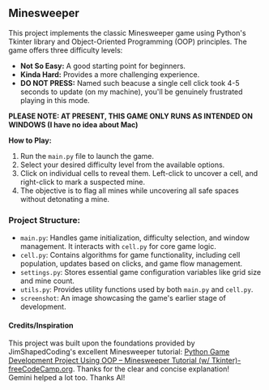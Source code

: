 ## Minesweeper
This project implements the classic Minesweeper game using Python's Tkinter library and Object-Oriented Programming (OOP) principles. The game offers three difficulty levels:

- **Not So Easy:** A good starting point for beginners.
- **Kinda Hard:** Provides a more challenging experience.
- **DO NOT PRESS:** Named such beacuse a single cell click took 4-5 seconds to update (on my machine), you'll be genuinely frustrated playing in this mode.

****PLEASE NOTE: AT PRESENT, THIS GAME ONLY RUNS AS INTENDED ON WINDOWS (I have no idea about Mac)****

**How to Play:**

1. Run the `main.py` file to launch the game.
2. Select your desired difficulty level from the available options.
3. Click on individual cells to reveal them. Left-click to uncover a cell, and right-click to mark a suspected mine.
4. The objective is to flag all mines while uncovering all safe spaces without detonating a mine. 

### Project Structure:

- `main.py`: Handles game initialization, difficulty selection, and window management. It interacts with `cell.py` for core game logic.
- `cell.py`: Contains algorithms for game functionality, including cell population, updates based on clicks, and game flow management.
- `settings.py`: Stores essential game configuration variables like grid size and mine count.
- `utils.py`: Provides utility functions used by both `main.py` and `cell.py`.
- `screenshot`: An image showcasing the game's earlier stage of development.

#### Credits/Inspiration
This project was built upon the foundations provided by JimShapedCoding's excellent Minesweeper tutorial:  [Python Game Development Project Using OOP – Minesweeper Tutorial (w/ Tkinter)-freeCodeCamp.org](https://youtu.be/OqbGRZx4xUc?si=kzhJqKQUe0t9G29V). Thanks for the clear and concise explanation!<br>
Gemini helped a lot too. Thanks AI!

